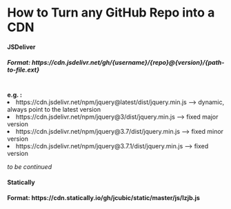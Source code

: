 <h1> How to Turn any GitHub Repo into a CDN </h1>
<h4> JSDeliver </h4>
<h5> Format: https://cdn.jsdelivr.net/gh/{username}/{repo}@{version}/{path-to-file.ext} </h5>
<br>
<strong> e.g. : </strong>
<br>
<li> https://cdn.jsdelivr.net/npm/jquery@latest/dist/jquery.min.js --> dynamic, always point to the latest version </li>
<li> https://cdn.jsdelivr.net/npm/jquery@3/dist/jquery.min.js --> fixed major version </li>
<li> https://cdn.jsdelivr.net/npm/jquery@3.7/dist/jquery.min.js --> fixed minor version </li>
<li> https://cdn.jsdelivr.net/npm/jquery@3.7.1/dist/jquery.min.js --> fixed version </li>

<em> to be continued </em>
<br>
<h4> Statically </h4>
<b> Format: https://cdn.statically.io/gh/jcubic/static/master/js/lzjb.js </b>
